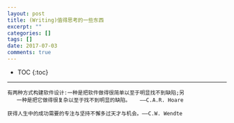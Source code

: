 ```yaml
---
layout: post
title: (Writing)值得思考的一些东西
excerpt: ""
categories: []
tags: []
date: 2017-07-03
comments: true
---
```


* TOC
{:toc}
---



```
有两种方式构建软件设计:一种是把软件做得很简单以至于明显找不到缺陷;另
   一种是把它做得很复杂以至于找不到明显的缺陷。   ——C.A.R. Hoare
```

```
获得人生中的成功需要的专注与坚持不懈多过天才与机会。——C.W. Wendte
```

